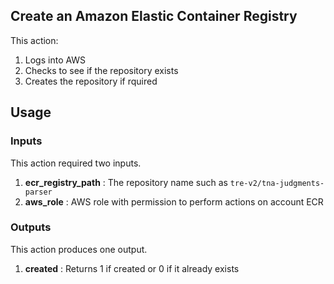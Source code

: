 ## Create an Amazon Elastic Container Registry

This action:
1. Logs into AWS
1. Checks to see if the repository exists
1. Creates the repository if rquired

## Usage
### Inputs

This action required two inputs.

1. **ecr_registry_path** : The repository name such as ```tre-v2/tna-judgments-parser```
1. **aws_role** : AWS role with permission to perform actions on account ECR


### Outputs

This action produces one output.

1. **created** : Returns 1 if created or 0 if it already exists
